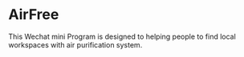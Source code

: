 # AirFree
This Wechat mini Program is designed to helping people to find local workspaces with air purification system.
